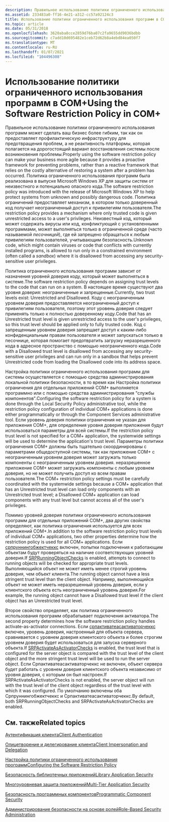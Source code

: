 ```yaml
---
description: Правильное использование политики ограниченного использования программ может сделать ваш бизнес более гибким, так как он предоставляет профилактическую инфраструктуру для предотвращения проблем, а не реактивность платформы, которая полагается на дорогостоящий вариант восстановления системы после возникновения проблемы. Политика ограниченного использования программ была реализована в выпуске Microsoft Windows XP для защиты систем от неизвестного и потенциально опасного кода. Политика ограничений предоставляет механизм, в котором только доверенный код получает неограниченный доступ к привилегиям пользователей. Неизвестный код, который может содержать вирусы или код, конфликтующий с установленными программами, может выполняться только в ограниченной среде (часто называемой песочницей), где ей запрещено обращаться к любым привилегиям пользователей, учитывающим безопасность.
ms.assetid: 233483a0-ff16-4e21-a312-cc57a92124c3
title: Использование политики ограниченного использования программ в COM+
ms.topic: article
ms.date: 05/31/2018
ms.openlocfilehash: 3620aba8cce2859d76ba07c2fa9655dd9036bdbb
ms.sourcegitcommit: c7add10d695482e1ceb72d62b8a4ebd84ea050f7
ms.translationtype: MT
ms.contentlocale: ru-RU
ms.lasthandoff: 01/07/2021
ms.locfileid: "104496308"
---
```

# <a name="using-the-software-restriction-policy-in-com"></a><span data-ttu-id="644aa-106">Использование политики ограниченного использования программ в COM+</span><span class="sxs-lookup"><span data-stu-id="644aa-106">Using the Software Restriction Policy in COM+</span></span>

<span data-ttu-id="644aa-107">Правильное использование политики ограниченного использования программ может сделать ваш бизнес более гибким, так как он предоставляет профилактическую инфраструктуру для предотвращения проблем, а не реактивность платформы, которая полагается на дорогостоящий вариант восстановления системы после возникновения проблемы.</span><span class="sxs-lookup"><span data-stu-id="644aa-107">Properly using the software restriction policy can make your business more agile because it provides a proactive framework for preventing problems, rather than a reactive framework that relies on the costly alternative of restoring a system after a problem has occurred.</span></span> <span data-ttu-id="644aa-108">Политика ограниченного использования программ была реализована в выпуске Microsoft Windows XP для защиты систем от неизвестного и потенциально опасного кода.</span><span class="sxs-lookup"><span data-stu-id="644aa-108">The software restriction policy was introduced with the release of Microsoft Windows XP to help protect systems from unknown and possibly dangerous code.</span></span> <span data-ttu-id="644aa-109">Политика ограничений предоставляет механизм, в котором только доверенный код получает неограниченный доступ к привилегиям пользователя.</span><span class="sxs-lookup"><span data-stu-id="644aa-109">The restriction policy provides a mechanism where only trusted code is given unrestricted access to a user's privileges.</span></span> <span data-ttu-id="644aa-110">Неизвестный код, который может содержать вирусы или код, конфликтующий с установленными программами, может выполняться только в ограниченной среде (часто называемой *песочницей*), где ей запрещено обращаться к любым привилегиям пользователей, учитывающим безопасность.</span><span class="sxs-lookup"><span data-stu-id="644aa-110">Unknown code, which might contain viruses or code that conflicts with currently installed programs, is allowed to run only in a constrained environment (often called a *sandbox*) where it is disallowed from accessing any security-sensitive user privileges.</span></span>

<span data-ttu-id="644aa-111">Политика ограниченного использования программ зависит от назначения уровней доверия коду, который может выполняться в системе.</span><span class="sxs-lookup"><span data-stu-id="644aa-111">The software restriction policy depends on assigning trust levels to the code that can run on a system.</span></span> <span data-ttu-id="644aa-112">В настоящее время существуют два уровня доверия: неограниченные и запрещенные.</span><span class="sxs-lookup"><span data-stu-id="644aa-112">Currently, two trust levels exist: Unrestricted and Disallowed.</span></span> <span data-ttu-id="644aa-113">Коду с неограниченным уровнем доверия предоставляется неограниченный доступ к привилегиям пользователя, поэтому этот уровень доверия следует применять только к полностью доверенному коду.</span><span class="sxs-lookup"><span data-stu-id="644aa-113">Code that has an Unrestricted trust level is given unrestricted access to the user's privileges, so this trust level should be applied only to fully trusted code.</span></span> <span data-ttu-id="644aa-114">Код с запрещенным уровнем доверия запрещает доступ к каким-либо конфиденциальным правам пользователя и может запускаться только в песочнице, которая помогает предотвратить загрузку неразрешенного кода в адресное пространство с помощью неограниченного кода.</span><span class="sxs-lookup"><span data-stu-id="644aa-114">Code with a Disallowed trust level is disallowed from accessing any security-sensitive user privileges and can run only in a sandbox that helps prevent Unrestricted code from loading the Disallowed code into its address space.</span></span>

<span data-ttu-id="644aa-115">Настройка политики ограниченного использования программ для системы осуществляется с помощью средства администрирования локальной политики безопасности, в то время как Настройка политики ограничения для отдельных приложений COM+ выполняется программно или с помощью средства администрирования "службы компонентов".</span><span class="sxs-lookup"><span data-stu-id="644aa-115">Configuring the software restriction policy for a system is done through the Local Security Policy administrative tool, while the restriction policy configuration of individual COM+ applications is done either programmatically or through the Component Services administrative tool.</span></span> <span data-ttu-id="644aa-116">Если уровень доверия политики ограничения не указан для приложения COM+, для определения уровня доверия приложения будут использоваться параметры для всей системы.</span><span class="sxs-lookup"><span data-stu-id="644aa-116">If the restriction policy trust level is not specified for a COM+ application, the systemwide settings will be used to determine the application's trust level.</span></span> <span data-ttu-id="644aa-117">Параметры политики ограничения COM+ должны быть тщательно скоординированы с параметрами общедоступной системы, так как приложение COM+ с неограниченным уровнем доверия может загружать только компоненты с неограниченным уровнем доверия. неразрешенное приложение COM+ может загружать компоненты с любым уровнем доверия, но не может получить доступ ко всем правам пользователя.</span><span class="sxs-lookup"><span data-stu-id="644aa-117">The COM+ restriction policy settings must be carefully coordinated with the systemwide settings because a COM+ application that has an Unrestricted trust level can load only components with an Unrestricted trust level; a Disallowed COM+ application can load components with any trust level but cannot access all of the user's privileges.</span></span>

<span data-ttu-id="644aa-118">Помимо уровней доверия политики ограниченного использования программ для отдельных приложений COM+, два других свойства определяют, как политика ограничения используется для всех приложений COM+.</span><span class="sxs-lookup"><span data-stu-id="644aa-118">In addition to the software restriction policy trust levels of individual COM+ applications, two other properties determine how the restriction policy is used for all COM+ applications.</span></span> <span data-ttu-id="644aa-119">Если [српруннингобжектчеккс](/windows/desktop/com/srprunningobjectchecks) включен, попытки подключения к работающим объектам будут проверяться на наличие соответствующих уровней доверия.</span><span class="sxs-lookup"><span data-stu-id="644aa-119">If [SRPRunningObjectChecks](/windows/desktop/com/srprunningobjectchecks) is enabled, attempts to connect to running objects will be checked for appropriate trust levels.</span></span> <span data-ttu-id="644aa-120">Выполняющийся объект не может иметь менее строгий уровень доверия, чем объект клиента.</span><span class="sxs-lookup"><span data-stu-id="644aa-120">The running object cannot have a less stringent trust level than the client object.</span></span> <span data-ttu-id="644aa-121">Например, выполняющийся объект не может иметь неразрешенный уровень доверия, если у клиентского объекта есть неограниченный уровень доверия.</span><span class="sxs-lookup"><span data-stu-id="644aa-121">For example, the running object cannot have a Disallowed trust level if the client object has an Unrestricted trust level.</span></span>

<span data-ttu-id="644aa-122">Второе свойство определяет, как политика ограниченного использования программ обрабатывает подключения активатора.</span><span class="sxs-lookup"><span data-stu-id="644aa-122">The second property determines how the software restriction policy handles activate-as-activator connections.</span></span> <span data-ttu-id="644aa-123">Если [српактиватеасактиваторчеккс](/windows/desktop/com/srpactivateasactivatorchecks) включен, уровень доверия, настроенный для объекта сервера, сравнивается с уровнем доверия клиентского объекта и более строгим уровнем доверия будет использоваться для запуска серверного объекта.</span><span class="sxs-lookup"><span data-stu-id="644aa-123">If [SRPActivateAsActivatorChecks](/windows/desktop/com/srpactivateasactivatorchecks) is enabled, the trust level that is configured for the server object is compared with the trust level of the client object and the more stringent trust level will be used to run the server object.</span></span> <span data-ttu-id="644aa-124">Если Српактиватеасактиваторчеккс не включен, объект сервера будет работать с уровнем доверия клиентского объекта независимо от уровня доверия, с которым он был настроен.</span><span class="sxs-lookup"><span data-stu-id="644aa-124">If SRPActivateAsActivatorChecks is not enabled, the server object will run with the trust level of the client object regardless of the trust level with which it was configured.</span></span> <span data-ttu-id="644aa-125">По умолчанию включены оба Српруннингобжектчеккс и Српактиватеасактиваторчеккс.</span><span class="sxs-lookup"><span data-stu-id="644aa-125">By default, both SRPRunningObjectChecks and SRPActivateAsActivatorChecks are enabled.</span></span>

## <a name="related-topics"></a><span data-ttu-id="644aa-126">См. также</span><span class="sxs-lookup"><span data-stu-id="644aa-126">Related topics</span></span>

<dl> <dt>

[<span data-ttu-id="644aa-127">Аутентификация клиента</span><span class="sxs-lookup"><span data-stu-id="644aa-127">Client Authentication</span></span>](client-authentication.md)
</dt> <dt>

[<span data-ttu-id="644aa-128">Олицетворение и делегирование клиента</span><span class="sxs-lookup"><span data-stu-id="644aa-128">Client Impersonation and Delegation</span></span>](client-impersonation-and-delegation.md)
</dt> <dt>

[<span data-ttu-id="644aa-129">Настройка политики ограниченного использования программ</span><span class="sxs-lookup"><span data-stu-id="644aa-129">Configuring the Software Restriction Policy</span></span>](configuring-the-software-restriction-policy.md)
</dt> <dt>

[<span data-ttu-id="644aa-130">Безопасность библиотечных приложений</span><span class="sxs-lookup"><span data-stu-id="644aa-130">Library Application Security</span></span>](library-application-security.md)
</dt> <dt>

[<span data-ttu-id="644aa-131">Многоуровневая защита приложений</span><span class="sxs-lookup"><span data-stu-id="644aa-131">Multi-Tier Application Security</span></span>](multi-tier-application-security.md)
</dt> <dt>

[<span data-ttu-id="644aa-132">Безопасность программных компонентов</span><span class="sxs-lookup"><span data-stu-id="644aa-132">Programmatic Component Security</span></span>](programmatic-component-security.md)
</dt> <dt>

[<span data-ttu-id="644aa-133">Администрирование безопасности на основе ролей</span><span class="sxs-lookup"><span data-stu-id="644aa-133">Role-Based Security Administration</span></span>](role-based-security-administration.md)
</dt> </dl>

 

 
